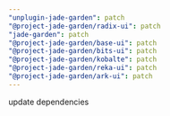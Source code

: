 ```yaml
---
"unplugin-jade-garden": patch
"@project-jade-garden/radix-ui": patch
"jade-garden": patch
"@project-jade-garden/base-ui": patch
"@project-jade-garden/bits-ui": patch
"@project-jade-garden/kobalte": patch
"@project-jade-garden/reka-ui": patch
"@project-jade-garden/ark-ui": patch
---
```


update dependencies
